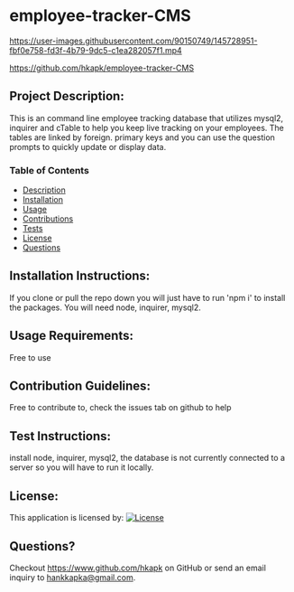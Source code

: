 # employee-tracker-CMS

https://user-images.githubusercontent.com/90150749/145728951-fbf0e758-fd3f-4b79-9dc5-c1ea282057f1.mp4

https://github.com/hkapk/employee-tracker-CMS

## Project Description:

This is an command line employee tracking database that utilizes mysql2, inquirer and cTable to help you keep live tracking on your employees. The tables are linked by foreign. primary keys and you can use the question prompts to quickly update or display data.

### Table of Contents

- [Description](#description)
- [Installation](#installation)
- [Usage](#usage)
- [Contributions](#contributions)
- [Tests](#tests)
- [License](#license)
- [Questions](#questions)

## Installation Instructions:

If you clone or pull the repo down you will just have to run 'npm i' to install the packages. You will need node, inquirer, mysql2.

## Usage Requirements:

Free to use

## Contribution Guidelines:

Free to contribute to, check the issues tab on github to help

## Test Instructions:

install node, inquirer, mysql2, the database is not currently connected to a server so you will have to run it locally.

## License:

This application is licensed by:
[![License](https://img.shields.io/badge/License-MIT-blue.svg)](https://opensource.org/licenses/MIT)

## Questions?

Checkout https://www.github.com/hkapk on GitHub or send an email inquiry to hankkapka@gmail.com.
